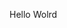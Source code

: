 Hello Wolrd









































































































































































































































































































































































































































